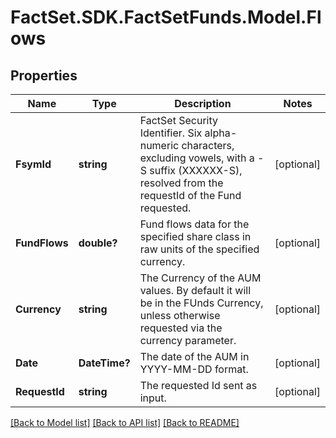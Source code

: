 # FactSet.SDK.FactSetFunds.Model.Flows

## Properties

Name | Type | Description | Notes
------------ | ------------- | ------------- | -------------
**FsymId** | **string** | FactSet Security Identifier. Six alpha-numeric characters, excluding vowels, with a -S suffix (XXXXXX-S), resolved from the requestId of the Fund requested. | [optional] 
**FundFlows** | **double?** | Fund flows data for the specified share class in raw units of the specified currency. | [optional] 
**Currency** | **string** | The Currency of the AUM values. By default it will be in the FUnds Currency, unless otherwise requested via the currency parameter. | [optional] 
**Date** | **DateTime?** | The date of the AUM in YYYY-MM-DD format. | [optional] 
**RequestId** | **string** | The requested Id sent as input. | [optional] 

[[Back to Model list]](../README.md#documentation-for-models) [[Back to API list]](../README.md#documentation-for-api-endpoints) [[Back to README]](../README.md)


